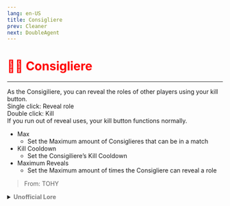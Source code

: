 ```yaml
---
lang: en-US
title: Consigliere
prev: Cleaner
next: DoubleAgent
---
```


# <font color="red">👨‍⚖️ <b>Consigliere</b></font> <Badge text="Support" type="tip" vertical="middle"/>
---

As the Consigiliere, you can reveal the roles of other players using your kill button.<br>
Single click: Reveal role<br>
Double click: Kill<br>
If you run out of reveal uses, your kill button functions normally.
* Max
  * Set the Maximum amount of Consiglieres that can be in a match
* Kill Cooldown
  * Set the Consigiliere’s Kill Cooldown
* Maximum Reveals
  * Set the Maximum amount of times the Consigliere can reveal a role

> From: TOHY

<details>
<summary><b><font color=gray>Unofficial Lore</font></b></summary>

Prologue Why Me? As The Consigliere went on and became older all of his peers and teachers knew he was incapable of achieving anything in life except for wasting his time everyday and the best career for him was a door to door advertiser… Chapter 1 Sir.. Please “I have a family” Said the lying salesman to the wealthy Monarch with no use.. he got tossed out of the palace and sadly… This wasn’t the only time Days went on as no one took the free food samples and he was fired from the company he worked for… What a shame… Chapter 2 Final Chance Mr. Sloth being the sympathetic person he is (except to his game developers) felt bad for the salesman and… gave him the chance to became an Impostor… The more kills he would have the more money Mr. Sloth would give him and… This was going to change his whole life Chapter 3 Try now buy Later Going around HQ the Salesman had an Idea.. what if he gave free remote Med Scans as a decoy so he could get information about the beans and… Sell a few products too :D Doing this… Many actually eagerly accepted when they heard Free but there’s nothing free in life… Chapter 4 I.. Know.. Who.. You.. Are After careful research of the specimens, Body weight, Height, Hands, Aura of the Bean the salesman knew it was a harmful Neutral.. The shaman so next meeting he guessed him… This went on and on until the crewmates started to understand the tactics… Even though they agreed eagerly due to the word “Free” but.. Chapter 5 Flaws As It takes time to scan the beans they just started to run away from the salesman and as the salesman was picking up such a heavy machine he was very tired and had insanely less vision… So in the end this idea flawed and he was finally… Caught as he had to kill a person who denied his free trials… Well, Well, Well… What a pity The Sad and Gruesome end for our Protagonist
> Submitted by: champofchamps78
</details>